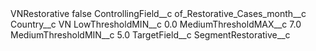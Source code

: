 <?xml version="1.0" encoding="UTF-8"?>
<CustomMetadata xmlns="http://soap.sforce.com/2006/04/metadata" xmlns:xsi="http://www.w3.org/2001/XMLSchema-instance" xmlns:xsd="http://www.w3.org/2001/XMLSchema">
    <label>VNRestorative</label>
    <protected>false</protected>
    <values>
        <field>ControllingField__c</field>
        <value xsi:type="xsd:string">of_Restorative_Cases_month__c</value>
    </values>
    <values>
        <field>Country__c</field>
        <value xsi:type="xsd:string">VN</value>
    </values>
    <values>
        <field>LowThresholdMIN__c</field>
        <value xsi:type="xsd:double">0.0</value>
    </values>
    <values>
        <field>MediumThresholdMAX__c</field>
        <value xsi:type="xsd:double">7.0</value>
    </values>
    <values>
        <field>MediumThresholdMIN__c</field>
        <value xsi:type="xsd:double">5.0</value>
    </values>
    <values>
        <field>TargetField__c</field>
        <value xsi:type="xsd:string">SegmentRestorative__c</value>
    </values>
</CustomMetadata>
